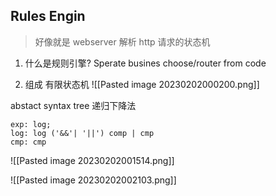 
## Rules Engin

> 好像就是 webserver 解析 http 请求的状态机

1. 什么是规则引擎?
Sperate busines choose/router from code

2. 组成
有限状态机
![[Pasted image 20230202000200.png]]

abstact syntax tree
递归下降法

```
exp: log;
log: log ('&&'| '||') comp | cmp
cmp: cmp 
```
![[Pasted image 20230202001514.png]]

![[Pasted image 20230202002103.png]]

